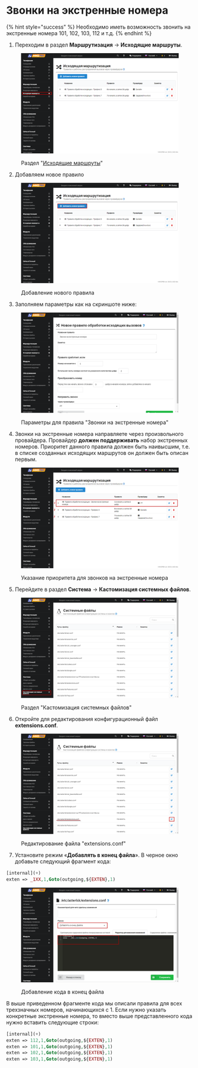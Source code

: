 # Звонки на экстренные номера

{% hint style="success" %}
Необходимо иметь возможность звонить на экстренные номера 101, 102, 103, 112 и т.д.
{% endhint %}

1. Переходим в раздел **Маршрутизация** → **Исходящие маршруты**.&#x20;

<figure><img src="../../.gitbook/assets/1 (1).png" alt=""><figcaption><p>Раздел "<a href="../../manual/routing/outbound-routes.md">Исходящие маршруты</a>"</p></figcaption></figure>

2. Добавляем новое правило

<figure><img src="../../.gitbook/assets/2 (1).png" alt=""><figcaption><p>Добавление нового правила </p></figcaption></figure>

3. &#x20;Заполняем параметры как на скриншоте ниже:

<figure><img src="../../.gitbook/assets/3.png" alt=""><figcaption><p>Параметры для правила "Звонки на экстренные номера"</p></figcaption></figure>

4. Звонки на экстренные номера направляете через произвольного провайдера. Провайдер **должен поддерживать** набор экстренных номеров. Приоритет данного правила должен быть наивысшим, т.е. в списке созданных исходящих маршрутов он должен быть описан первым.

<figure><img src="../../.gitbook/assets/4.png" alt=""><figcaption><p>Указание приоритета для звонков на экстренные номера </p></figcaption></figure>

5. &#x20;Перейдите в раздел **Система** → **Кастомизация системных файлов**.

<figure><img src="../../.gitbook/assets/5.png" alt=""><figcaption><p>Раздел "Кастомизация системных файлов"</p></figcaption></figure>

6. Откройте для редактирования конфигурационный файл **extensions.conf**.

<figure><img src="../../.gitbook/assets/6.png" alt=""><figcaption><p>Редактирование файла "extensions.conf"</p></figcaption></figure>

7. Установите режим «**Добавлять в конец файла**». В черное окно добавьте следующий фрагмент кода:

```php
[internal](+)
exten => _1XX,1,Goto(outgoing,${EXTEN},1)	
```

<figure><img src="../../.gitbook/assets/newForm.png" alt=""><figcaption><p>Добавление кода в конец файла</p></figcaption></figure>

В выше приведенном фрагменте кода мы описали правила для всех трехзначных номеров, начинающихся с 1. Если нужно указать конкретные экстренные номера, то вместо выше представленного кода нужно вставить следующие строки:

```php
[internal](+)
exten => 112,1,Goto(outgoing,${EXTEN},1)
exten => 101,1,Goto(outgoing,${EXTEN},1)
exten => 102,1,Goto(outgoing,${EXTEN},1)
exten => 103,1,Goto(outgoing,${EXTEN},1)
```
